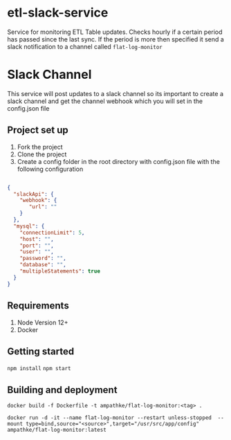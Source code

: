 # etl-slack-service

Service for monitoring ETL Table updates.
Checks hourly if a certain period has passed since the last sync. If the period is more then specified it
send a slack notification to a channel called `flat-log-monitor`

# Slack Channel
This service will post updates to a slack channel so its important to create a slack channel and get
the channel webhook which you will set in the config.json file


## Project set up
1. Fork the project
2. Clone the project
3. Create a config folder in the root directory with config.json file with the following configuration

```json

{
  "slackApi": {
    "webhook": {
       "url": ""
    }
  },
  "mysql": {
    "connectionLimit": 5,
    "host": "",
    "port": "",
    "user": "",
    "password": "",
    "database": "",
    "multipleStatements": true
  }
}

```

## Requirements
1. Node Version 12+
2. Docker

## Getting started
```npm install```
```npm start```


## Building and deployment
```docker build -f Dockerfile -t ampathke/flat-log-monitor:<tag> .```

```docker run -d -it --name flat-log-monitor --restart unless-stopped  --mount type=bind,source="<source>",target="/usr/src/app/config"  ampathke/flat-log-monitor:latest```


